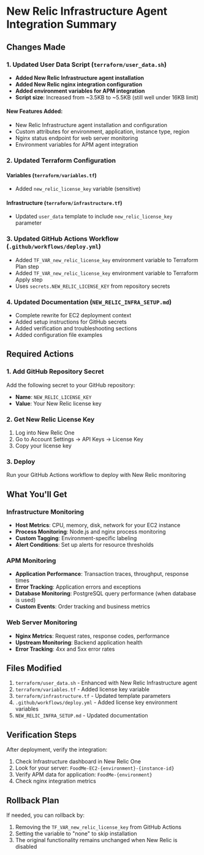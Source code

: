 # New Relic Infrastructure Agent Integration Summary

## Changes Made

### 1. Updated User Data Script (`terraform/user_data.sh`)
- **Added New Relic Infrastructure agent installation**
- **Added New Relic nginx integration configuration**
- **Added environment variables for APM integration**
- **Script size**: Increased from ~3.5KB to ~5.5KB (still well under 16KB limit)

#### New Features Added:
- New Relic Infrastructure agent installation and configuration
- Custom attributes for environment, application, instance type, region
- Nginx status endpoint for web server monitoring
- Environment variables for APM agent integration

### 2. Updated Terraform Configuration

#### Variables (`terraform/variables.tf`)
- Added `new_relic_license_key` variable (sensitive)

#### Infrastructure (`terraform/infrastructure.tf`)
- Updated `user_data` template to include `new_relic_license_key` parameter

### 3. Updated GitHub Actions Workflow (`.github/workflows/deploy.yml`)
- Added `TF_VAR_new_relic_license_key` environment variable to Terraform Plan step
- Added `TF_VAR_new_relic_license_key` environment variable to Terraform Apply step
- Uses `secrets.NEW_RELIC_LICENSE_KEY` from repository secrets

### 4. Updated Documentation (`NEW_RELIC_INFRA_SETUP.md`)
- Complete rewrite for EC2 deployment context
- Added setup instructions for GitHub secrets
- Added verification and troubleshooting sections
- Added configuration file examples

## Required Actions

### 1. Add GitHub Repository Secret
Add the following secret to your GitHub repository:
- **Name**: `NEW_RELIC_LICENSE_KEY`
- **Value**: Your New Relic license key

### 2. Get New Relic License Key
1. Log into New Relic One
2. Go to Account Settings → API Keys → License Key
3. Copy your license key

### 3. Deploy
Run your GitHub Actions workflow to deploy with New Relic monitoring

## What You'll Get

### Infrastructure Monitoring
- **Host Metrics**: CPU, memory, disk, network for your EC2 instance
- **Process Monitoring**: Node.js and nginx process monitoring
- **Custom Tagging**: Environment-specific labeling
- **Alert Conditions**: Set up alerts for resource thresholds

### APM Monitoring
- **Application Performance**: Transaction traces, throughput, response times
- **Error Tracking**: Application errors and exceptions
- **Database Monitoring**: PostgreSQL query performance (when database is used)
- **Custom Events**: Order tracking and business metrics

### Web Server Monitoring
- **Nginx Metrics**: Request rates, response codes, performance
- **Upstream Monitoring**: Backend application health
- **Error Tracking**: 4xx and 5xx error rates

## Files Modified
1. `terraform/user_data.sh` - Enhanced with New Relic Infrastructure agent
2. `terraform/variables.tf` - Added license key variable
3. `terraform/infrastructure.tf` - Updated template parameters
4. `.github/workflows/deploy.yml` - Added license key environment variables
5. `NEW_RELIC_INFRA_SETUP.md` - Updated documentation

## Verification Steps
After deployment, verify the integration:
1. Check Infrastructure dashboard in New Relic One
2. Look for your server: `FoodMe-EC2-{environment}-{instance-id}`
3. Verify APM data for application: `FoodMe-{environment}`
4. Check nginx integration metrics

## Rollback Plan
If needed, you can rollback by:
1. Removing the `TF_VAR_new_relic_license_key` from GitHub Actions
2. Setting the variable to "none" to skip installation
3. The original functionality remains unchanged when New Relic is disabled
